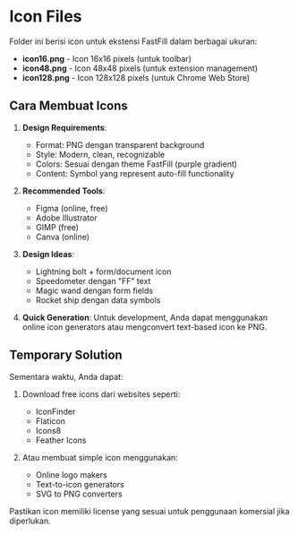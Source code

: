 # Icon Files

Folder ini berisi icon untuk ekstensi FastFill dalam berbagai ukuran:

- **icon16.png** - Icon 16x16 pixels (untuk toolbar)
- **icon48.png** - Icon 48x48 pixels (untuk extension management)
- **icon128.png** - Icon 128x128 pixels (untuk Chrome Web Store)

## Cara Membuat Icons

1. **Design Requirements**:
   - Format: PNG dengan transparent background
   - Style: Modern, clean, recognizable
   - Colors: Sesuai dengan theme FastFill (purple gradient)
   - Content: Symbol yang represent auto-fill functionality

2. **Recommended Tools**:
   - Figma (online, free)
   - Adobe Illustrator
   - GIMP (free)
   - Canva (online)

3. **Design Ideas**:
   - Lightning bolt + form/document icon
   - Speedometer dengan "FF" text
   - Magic wand dengan form fields
   - Rocket ship dengan data symbols

4. **Quick Generation**:
   Untuk development, Anda dapat menggunakan online icon generators atau mengconvert text-based icon ke PNG.

## Temporary Solution

Sementara waktu, Anda dapat:
1. Download free icons dari websites seperti:
   - IconFinder
   - Flaticon
   - Icons8
   - Feather Icons

2. Atau membuat simple icon menggunakan:
   - Online logo makers
   - Text-to-icon generators
   - SVG to PNG converters

Pastikan icon memiliki license yang sesuai untuk penggunaan komersial jika diperlukan.
